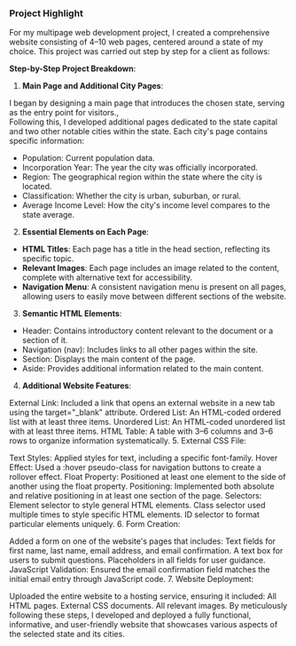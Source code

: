 ### Project Highlight
For my multipage web development project, I created a comprehensive website consisting of 4–10 web pages, centered around a state of my choice. This project was carried out step by step for a client as follows:

**Step-by-Step Project Breakdown**:

1. **Main Page and Additional City Pages**:

I began by designing a main page that introduces the chosen state, serving as the entry point for visitors.,<br/>
Following this, I developed additional pages dedicated to the state capital and two other notable cities within the state. Each city's page contains specific information:<br/>
- Population: Current population data.
- Incorporation Year: The year the city was officially incorporated.
- Region: The geographical region within the state where the city is located.
- Classification: Whether the city is urban, suburban, or rural.
- Average Income Level: How the city's income level compares to the state average.
  
2. **Essential Elements on Each Page**:

- **HTML Titles**: Each page has a title in the head section, reflecting its specific topic.
- **Relevant Images**: Each page includes an image related to the content, complete with alternative text for accessibility.
- **Navigation Menu**: A consistent navigation menu is present on all pages, allowing users to easily move between different sections of the website.
  
3. **Semantic HTML Elements**:

- Header: Contains introductory content relevant to the document or a section of it.
- Navigation (nav): Includes links to all other pages within the site.
- Section: Displays the main content of the page.
- Aside: Provides additional information related to the main content.
  
4. **Additional Website Features**:

External Link: Included a link that opens an external website in a new tab using the target="_blank" attribute.
Ordered List: An HTML-coded ordered list with at least three items.
Unordered List: An HTML-coded unordered list with at least three items.
HTML Table: A table with 3–6 columns and 3–6 rows to organize information systematically.
5. External CSS File:

Text Styles: Applied styles for text, including a specific font-family.
Hover Effect: Used a :hover pseudo-class for navigation buttons to create a rollover effect.
Float Property: Positioned at least one element to the side of another using the float property.
Positioning: Implemented both absolute and relative positioning in at least one section of the page.
Selectors:
Element selector to style general HTML elements.
Class selector used multiple times to style specific HTML elements.
ID selector to format particular elements uniquely.
6. Form Creation:

Added a form on one of the website's pages that includes:
Text fields for first name, last name, email address, and email confirmation.
A text box for users to submit questions.
Placeholders in all fields for user guidance.
JavaScript Validation: Ensured the email confirmation field matches the initial email entry through JavaScript code.
7. Website Deployment:

Uploaded the entire website to a hosting service, ensuring it included:
All HTML pages.
External CSS documents.
All relevant images.
By meticulously following these steps, I developed and deployed a fully functional, informative, and user-friendly website that showcases various aspects of the selected state and its cities.
